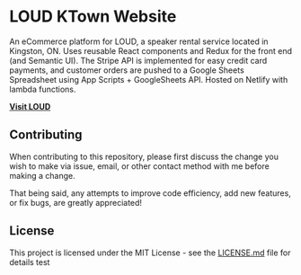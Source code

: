 LOUD KTown Website
==============

An eCommerce platform for LOUD, a speaker rental service located in Kingston, ON. Uses reusable React components and Redux for the front end (and Semantic UI). The Stripe API is implemented for easy credit card payments, and customer orders are pushed to a Google Sheets Spreadsheet using App Scripts + GoogleSheets API. Hosted on Netlify with lambda functions.

**[Visit LOUD](https://www.loudktown.com)**

Contributing
-------

When contributing to this repository, please first discuss the change you wish to make via issue, email, or other contact method with me before making a change.

That being said, any attempts to improve code efficiency, add new features, or fix bugs, are greatly appreciated!

License
--

This project is licensed under the MIT License - see the [LICENSE.md](/LICENSE.md) file for details
test
